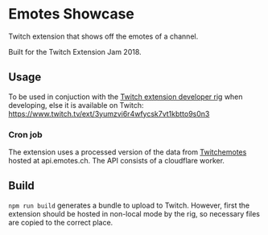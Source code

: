# Emotes Showcase

Twitch extension that shows off the emotes of a channel.

Built for the Twitch Extension Jam 2018.

## Usage

To be used in conjuction with the [Twitch extension developer rig](https://github.com/twitchdev/developer-rig) when developing, else it is available on Twitch: https://www.twitch.tv/ext/3yumzvi6r4wfycsk7vt1kbtto9s0n3

### Cron job

The extension uses a processed version of the data from [Twitchemotes](https://twitchemotes.com) hosted at api.emotes.ch. The API consists of a cloudflare worker.

## Build

`npm run build` generates a bundle to upload to Twitch. However, first the extension should be hosted in non-local mode by the rig, so necessary files are copied to the correct place.
